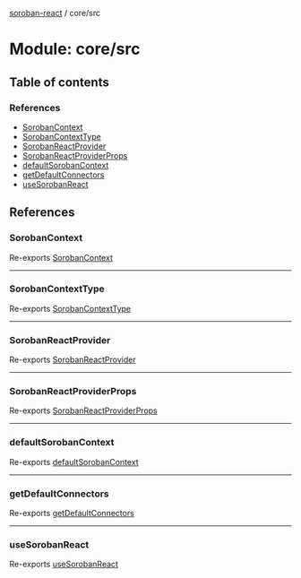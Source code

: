 [soroban-react](../README.md) / core/src

# Module: core/src

## Table of contents

### References

- [SorobanContext](core_src.md#sorobancontext)
- [SorobanContextType](core_src.md#sorobancontexttype)
- [SorobanReactProvider](core_src.md#sorobanreactprovider)
- [SorobanReactProviderProps](core_src.md#sorobanreactproviderprops)
- [defaultSorobanContext](core_src.md#defaultsorobancontext)
- [getDefaultConnectors](core_src.md#getdefaultconnectors)
- [useSorobanReact](core_src.md#usesorobanreact)

## References

### SorobanContext

Re-exports [SorobanContext](core_src_SorobanContext.md#sorobancontext)

___

### SorobanContextType

Re-exports [SorobanContextType](../interfaces/core_src_SorobanContext.SorobanContextType.md)

___

### SorobanReactProvider

Re-exports [SorobanReactProvider](core_src_SorobanReactProvider.md#sorobanreactprovider)

___

### SorobanReactProviderProps

Re-exports [SorobanReactProviderProps](../interfaces/core_src_SorobanReactProvider.SorobanReactProviderProps.md)

___

### defaultSorobanContext

Re-exports [defaultSorobanContext](core_src_SorobanContext.md#defaultsorobancontext)

___

### getDefaultConnectors

Re-exports [getDefaultConnectors](core_src_getDefaultConnectors.md#getdefaultconnectors)

___

### useSorobanReact

Re-exports [useSorobanReact](core_src_useSorobanReact.md#usesorobanreact)
